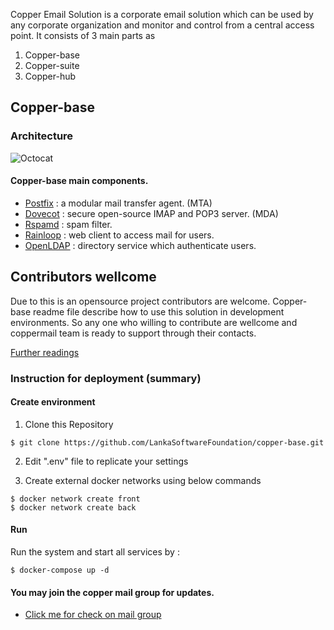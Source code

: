 Copper Email Solution is a corporate email solution which can be used by any corporate organization and monitor and control from a central access point. It consists of 3 main parts as
1. Copper-base
2. Copper-suite
3. Copper-hub


## Copper-base

### Architecture

![Octocat](https://github.com/LankaSoftwareFoundation/Copper-EmailSolution/blob/master/mailServerArchitecture.png?raw=true)


#### Copper-base main components.

- [Postfix](http://www.postfix.org/) : a modular mail transfer agent. (MTA)
- [Dovecot](https://www.dovecot.org/) : secure open-source IMAP and POP3 server. (MDA)
- [Rspamd](https://rspamd.com/) : spam filter.
- [Rainloop](https://www.rainloop.net/) : web client to access mail for users.
- [OpenLDAP](https://www.openldap.org/) : directory service which authenticate users.


## Contributors wellcome

Due to this is an opensource project contributors are welcome.
Copper-base readme file describe how to use this solution in development environments.
So any one who willing to contribute are wellcome and coppermail team is ready to support through their contacts.

[Further readings](https://github.com/LankaSoftwareFoundation/copper-base/blob/master/README.md)

### Instruction for deployment (summary)

#### Create environment

1. Clone this Repository

```
$ git clone https://github.com/LankaSoftwareFoundation/copper-base.git
```

2. Edit ".env" file to replicate your settings

3. Create external docker networks using below commands

```
$ docker network create front
$ docker network create back
```
#### Run

Run the system and start all services by :

```
$ docker-compose up -d 
```

#### You may join the copper mail group for updates.

- [Click me for check on mail group](https://groups.google.com/forum/#!forum/lsf-email-solution)
